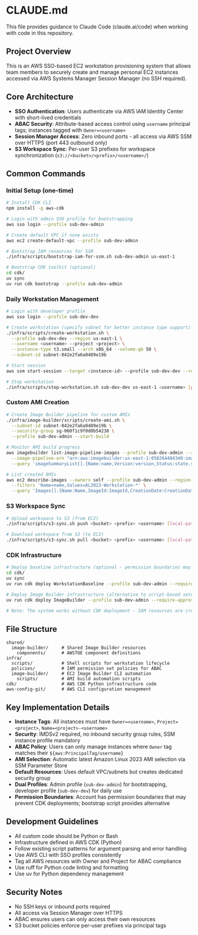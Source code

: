 # CLAUDE.md

This file provides guidance to Claude Code (claude.ai/code) when working with code in this repository.

## Project Overview

This is an AWS SSO-based EC2 workstation provisioning system that allows team members to securely create and manage personal EC2 instances accessed via AWS Systems Manager Session Manager (no SSH required).

## Core Architecture

- **SSO Authentication**: Users authenticate via AWS IAM Identity Center with short-lived credentials
- **ABAC Security**: Attribute-based access control using `username` principal tags; instances tagged with `Owner=<username>`
- **Session Manager Access**: Zero inbound ports - all access via AWS SSM over HTTPS (port 443 outbound only)
- **S3 Workspace Sync**: Per-user S3 prefixes for workspace synchronization (`s3://<bucket>/<prefix>/<username>/`)

## Common Commands

### Initial Setup (one-time)
```bash
# Install CDK CLI
npm install -g aws-cdk

# Login with admin SSO profile for bootstrapping
aws sso login --profile sub-dev-admin

# Create default VPC if none exists
aws ec2 create-default-vpc --profile sub-dev-admin

# Bootstrap IAM resources for SSM
./infra/scripts/bootstrap-iam-for-ssm.sh sub-dev-admin us-east-1

# Bootstrap CDK toolkit (optional)
cd cdk/
uv sync
uv run cdk bootstrap --profile sub-dev-admin
```

### Daily Workstation Management
```bash
# Login with developer profile
aws sso login --profile sub-dev-dev

# Create workstation (specify subnet for better instance type support)
./infra/scripts/create-workstation.sh \
  --profile sub-dev-dev --region us-east-1 \
  --username <username> --project <project> \
  --instance-type t3.small --arch x86_64 --volume-gb 50 \
  --subnet-id subnet-042e2fa6a0489e19b

# Start session
aws ssm start-session --target <instance-id> --profile sub-dev-dev --region us-east-1

# Stop workstation
./infra/scripts/stop-workstation.sh sub-dev-dev us-east-1 <username> [project]
```

### Custom AMI Creation
```bash
# Create Image Builder pipeline for custom AMIs
./infra/image-builder/scripts/create-ami.sh \
  --subnet-id subnet-042e2fa6a0489e19b \
  --security-group sg-060f1c9f0d0b54238 \
  --profile sub-dev-admin --start-build

# Monitor AMI build progress
aws imagebuilder list-image-pipeline-images --profile sub-dev-admin --region us-east-1 \
  --image-pipeline-arn "arn:aws:imagebuilder:us-east-1:058264484340:image-pipeline/workstation-pipeline-v5" \
  --query 'imageSummaryList[].{Name:name,Version:version,Status:state.status}'

# List created AMIs
aws ec2 describe-images --owners self --profile sub-dev-admin --region us-east-1 \
  --filters 'Name=name,Values=AL2023-Workstation-*' \
  --query 'Images[].{Name:Name,ImageId:ImageId,CreationDate:CreationDate}'
```

### S3 Workspace Sync
```bash
# Upload workspace to S3 (from EC2)
./infra/scripts/s3-sync.sh push <bucket> <prefix> <username> [local-path]

# Download workspace from S3 (to EC2)
./infra/scripts/s3-sync.sh pull <bucket> <prefix> <username> [local-path]
```

### CDK Infrastructure
```bash
# Deploy baseline infrastructure (optional - permission boundaries may prevent deployment)
cd cdk/
uv sync
uv run cdk deploy WorkstationBaseline --profile sub-dev-admin --require-approval never

# Deploy Image Builder infrastructure (alternative to script-based setup)
uv run cdk deploy ImageBuilder --profile sub-dev-admin --require-approval never

# Note: The system works without CDK deployment - IAM resources are created by bootstrap script
```

## File Structure

```
shared/
  image-builder/     # Shared Image Builder resources
    components/      # AWSTOE component definitions
infra/
  scripts/           # Shell scripts for workstation lifecycle
  policies/          # IAM permission set policies for ABAC
  image-builder/     # EC2 Image Builder CLI automation
    scripts/         # AMI build automation scripts
cdk/                 # AWS CDK Python infrastructure code
aws-config-git/      # AWS CLI configuration management
```

## Key Implementation Details

- **Instance Tags**: All instances must have `Owner=<username>`, `Project=<project>`, `Name=<project>-<username>`
- **Security**: IMDSv2 required, no inbound security group rules, SSM instance profile mandatory
- **ABAC Policy**: Users can only manage instances where `Owner` tag matches their `${aws:PrincipalTag/username}`
- **AMI Selection**: Automatic latest Amazon Linux 2023 AMI selection via SSM Parameter Store
- **Default Resources**: Uses default VPC/subnets but creates dedicated security group
- **Dual Profiles**: Admin profile (`sub-dev-admin`) for bootstrapping, developer profile (`sub-dev-dev`) for daily use
- **Permission Boundaries**: Account has permission boundaries that may prevent CDK deployments; bootstrap script provides alternative

## Development Guidelines

- All custom code should be Python or Bash
- Infrastructure defined in AWS CDK (Python)
- Follow existing script patterns for argument parsing and error handling
- Use AWS CLI with SSO profiles consistently
- Tag all AWS resources with Owner and Project for ABAC compliance
- Use ruff for Python code linting and formatting
- Use uv for Python dependency management

## Security Notes

- No SSH keys or inbound ports required
- All access via Session Manager over HTTPS
- ABAC ensures users can only access their own resources
- S3 bucket policies enforce per-user prefixes via principal tags